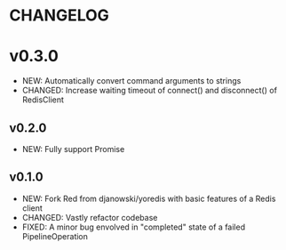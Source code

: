 # CHANGELOG

# v0.3.0

- NEW: Automatically convert command arguments to strings
- CHANGED: Increase waiting timeout of connect() and disconnect() of RedisClient

## v0.2.0

- NEW: Fully support Promise

## v0.1.0

- NEW: Fork Red from djanowski/yoredis with basic features of a Redis client
- CHANGED: Vastly refactor codebase
- FIXED: A minor bug envolved in "completed" state of a failed PipelineOperation
